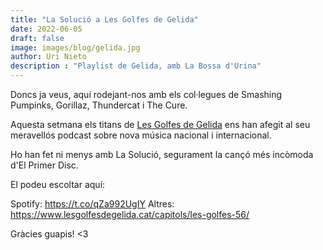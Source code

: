 ```yaml
---
title: "La Solució a Les Golfes de Gelida"
date: 2022-06-05
draft: false
image: images/blog/gelida.jpg
author: Uri Nieto
description : "Playlist de Gelida, amb La Bossa d'Urina"
---
```


Doncs ja veus, aquí rodejant-nos amb els col·legues de Smashing Pumpinks, Gorillaz, Thundercat i The Cure.

Aquesta setmana els titans de [Les Golfes de Gelida](https://www.lesgolfesdegelida.cat/hola/) ens han afegit al seu meravellós podcast sobre nova música nacional i internacional.

Ho han fet ni menys amb La Solució, segurament la cançó més incòmoda d'El Primer Disc.

El podeu escoltar aquí:

Spotify: https://t.co/qZa992UgIY
Altres: https://www.lesgolfesdegelida.cat/capitols/les-golfes-56/

Gràcies guapis! <3
